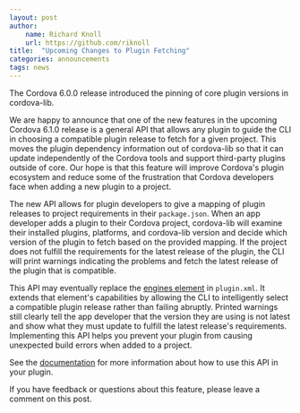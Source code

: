 ```yaml
---
layout: post
author:
    name: Richard Knoll
    url: https://github.com/riknoll
title:  "Upcoming Changes to Plugin Fetching"
categories: announcements
tags: news
---
```


The Cordova 6.0.0 release introduced the pinning of core plugin
versions in cordova-lib.

We are happy to announce that one of the new features in the upcoming
Cordova 6.1.0 release is a general API that allows any plugin to guide
the CLI in choosing a compatible plugin release to fetch for a given project.
This moves the plugin dependency information out of cordova-lib so that it
can update independently of the Cordova tools and support third-party plugins
outside of core. Our hope is that this feature will improve Cordova's plugin
ecosystem and reduce some of the frustration that Cordova developers face when
adding a new plugin to a project.

<!--more-->

The new API allows for plugin developers to give a mapping of plugin
releases to project requirements in their `package.json`. When an app developer
adds a plugin to their Cordova project, cordova-lib will examine their
installed plugins, platforms, and cordova-lib version and decide which
version of the plugin to fetch based on the provided mapping.
If the project does not fulfill the requirements for the latest release of the
plugin, the CLI will print warnings indicating the problems and fetch the
latest release of the plugin that is compatible.

This API may eventually replace the [engines element](http://cordova.apache.org/docs/en/latest/plugin_ref/spec.html#engines-and-engine) in `plugin.xml`.
It extends that element's capabilities by allowing the CLI to intelligently
select a compatible plugin release rather than failing abruptly. Printed warnings
still clearly tell the app developer that the version they are using
is not latest and show what they must update to fulfill the latest release's
requirements. Implementing this API helps you prevent your plugin from causing
unexpected build errors when added to a project.

See the [documentation](http://cordova.apache.org/docs/en/latest/guide/hybrid/plugins/index.html#specifying-cordova-dependencies)
for more information about how to use this API in your plugin.

If you have feedback or questions about this feature, please leave
a comment on this post.
